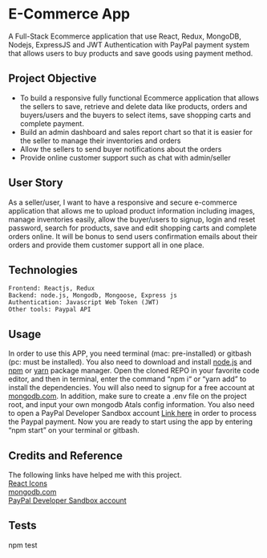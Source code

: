 # E-Commerce App

A Full-Stack Ecommerce application that use React, Redux, MongoDB, Nodejs, ExpressJS and JWT Authentication with PayPal payment system that allows users to buy products and save goods using payment method.

## Project Objective

- To build a responsive fully functional Ecommerce application that allows the sellers to save, retrieve and delete data like products, orders and buyers/users and the buyers to select items, save shopping carts and complete payment.
- Build an admin dashboard and sales report chart so that it is easier for the seller to manage their inventories and orders
- Allow the sellers to send buyer notifications about the orders
- Provide online customer support such as chat with admin/seller

## User Story

As a seller/user, I want to have a responsive and secure e-commerce application that allows me to upload product information including images, manage inventories easily, allow the buyer/users to signup, login and reset password, search for products, save and edit shopping carts and complete orders online. It will be bonus to send users confirmation emails about their orders and provide them customer support all in one place.

## Technologies

```
Frontend: Reactjs, Redux
Backend: node.js, Mongodb, Mongoose, Express js
Authentication: Javascript Web Token (JWT)
Other tools: Paypal API 

```



## Usage

In order to use this APP, you need terminal (mac: pre-installed) or gitbash (pc: must be installed). You also need to download and install [node.js](https://nodejs.org/en/) and [npm](www.npmjs.com) or [yarn](https://yarnpkg.com/) package manager. Open the cloned REPO in your favorite code editor, and then in terminal, enter the command “npm i“ or “yarn add” to install the dependencies. You will also need to signup for a free account at [mongodb.com](https://www.mongodb.com/). In addition, make sure to create a .env file on the project root, and input your own mongodb Atals config information. You also need to open a PayPal Developer Sandbox account [Link here](https://developer.paypal.com/developer/accounts/) in order to process the Paypal payment. Now you are ready to start using the app by entering “npm start” on your terminal or gitbash. 
## Credits and Reference

The following links have helped me with this project. <br> [React Icons](https://react-icons.github.io/react-icons/) <br> [mongodb.com](https://www.mongodb.com/)<br> [PayPal Developer Sandbox account](https://developer.paypal.com/developer/accounts/)

## Tests

npm test

